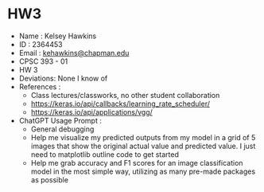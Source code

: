 # HW3

* Name : Kelsey Hawkins
* ID : 2364453
* Email : kehawkins@chapman.edu
* CPSC 393 - 01
* HW 3
* Deviations: None I know of
* References :
  * Class lectures/classworks, no other student collaboration
  * https://keras.io/api/callbacks/learning_rate_scheduler/
  * https://keras.io/api/applications/vgg/
* ChatGPT Usage Prompt :
  * General debugging
  * Help me visualize my predicted outputs from my model in a grid of 5 images that show the original actual value and predicted value. I just need to matplotlib outline code to get started
  * Help me grab accuracy and F1 scores for an image classification model in the most simple way, utilizing as many pre-made packages as possible
